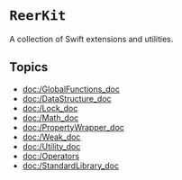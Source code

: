 # ``ReerKit``

A collection of Swift extensions and utilities.

## Topics

- <doc:/GlobalFunctions_doc>
- <doc:/DataStructure_doc>
- <doc:/Lock_doc>
- <doc:/Math_doc>
- <doc:/PropertyWrapper_doc>
- <doc:/Weak_doc>
- <doc:/Utility_doc>
- <doc:/Operators>
- <doc:/StandardLibrary_doc>
